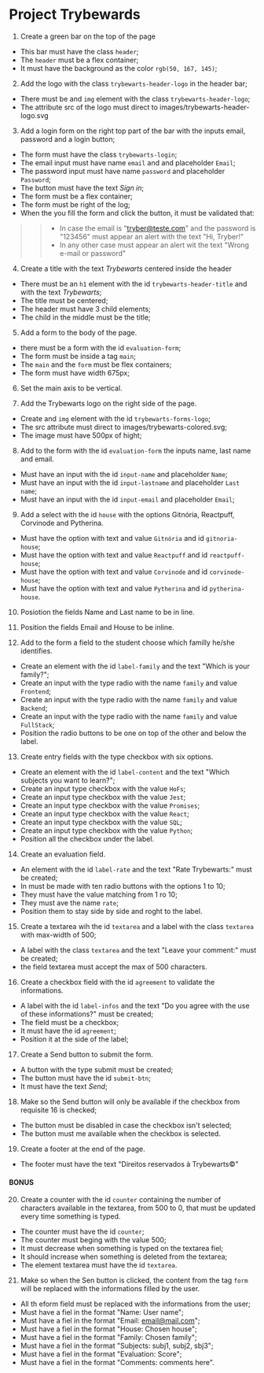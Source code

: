 # Project Trybewards

1. Create a green bar on the top of the page

* This bar must have the class `header`;
* The `header` must be a flex container;
* It must have the background as the color `rgb(50, 167, 145)`;

2. Add the logo with the class `trybewarts-header-logo` in the header bar;

* There must be and `img` element with the class `trybewarts-header-logo`;
* The attribute src of the logo must direct to images/trybewarts-header-logo.svg

3. Add a login form on the right top part of the bar with the inputs email, password and a login button;

* The form must have the class `trybewarts-login`;
* The email input must have name `email` and and placeholder `Email`;
* The password input must have name `password` and placeholder `Password`;
* The button must have the text _Sign in_;
* The form must be a flex container;
* The form must be right of the log;
* When the you fill the form and click the button, it must be validated that:
>>* In case the email is "tryber@teste.com" and the password is "123456" must appear an alert with the text "Hi, Tryber!"
>>* In any other case must appear an alert wit the text "Wrong e-mail or password"

4. Create a title with the text _Trybewarts_ centered inside the header

* There must be an `h1` element with the id `trybewarts-header-title` and with the text _Trybewarts_;
* The title must be centered;
* The header must have 3 child elements;
* The child in the middle must be the title;

5. Add a form to the body of the page.

* there must be a form with the id `evaluation-form`;
* The form must be inside a tag `main`;
* The `main` and the `form` must be flex containers;
* The form must have width 675px;

6. Set the main axis to be vertical.

7. Add the Trybewarts logo on the right side of the page.

* Create and `img` element with the id `trybewarts-forms-logo`;
* The src attribute must direct to images/trybewarts-colored.svg;
* The image must have 500px of hight;

8. Add to the form with the id `evaluation-form` the inputs name, last name and email.

* Must have an input with the id `input-name` and placeholder `Name`;
* Must have an input with the id `input-lastname` and placeholder `Last name`;
* Must have an input with the id `input-email` and placeholder `Email`;

9. Add a select with the id `house` with the options Gitnória, Reactpuff, Corvinode and Pytherina.

* Must have the option with text and value `Gitnória` and id `gitnoria-house`;
* Must have the option with text and value `Reactpuff` and id `reactpuff-house`;
* Must have the option with text and value `Corvinode` and id `corvinode-house`;
* Must have the option with text and value `Pytherina` and id `pytherina-house`.

10. Posiotion the fields Name and Last name to be in line.

11. Position the fields Email and House to be inline.

12. Add to the form a field to the student choose which familly he/she identifies.

* Create an element with the id `label-family` and the text "Which is your family?";
* Create an input with the type radio with the name `family` and value `Frontend`;
* Create an input with the type radio with the name `family` and value `Backend`;
* Create an input with the type radio with the name `family` and value `FullStack`;
* Position the radio buttons to be one on top of the other and below the label.

13. Create entry fields with the type checkbox with six options.

* Create an element with the id `label-content` and the text "Which subjects you want to learn?";
* Create an input type checkbox with the value `HoFs`;
* Create an input type checkbox with the value `Jest`;
* Create an input type checkbox with the value `Promises`;
* Create an input type checkbox with the value `React`;
* Create an input type checkbox with the value `SQL`;
* Create an input type checkbox with the value `Python`;
* Position all the checkbox under the label.

14. Create an evaluation field.

* An element with the id `label-rate` and the text "Rate Trybewarts:" must be created;
* In must be made with ten radio buttons with the options 1 to 10;
* They must have the value matching from 1 ro 10;
* They must ave the name `rate`;
* Position them to stay side by side and roght to the label.

15. Create a textarea wih the id `textarea` and a label with the class `textarea` with max-width of 500;

* A label with the class `textarea` and the text "Leave your comment:" must be created;
* the field textarea must accept the max of 500 characters.

16. Create a checkbox field with the id `agreement` to validate the informations.

* A label with the id `label-infos` and the text "Do you agree with the use of these informations?" must be created;
* The field must be a checkbox;
* It must have the id `agreement`;
* Position it at the side of the label;

17. Create a Send button to submit the form.

* A button with the type submit must be created;
* The button must have the id `submit-btn`;
* It must have the text _Send_;

18. Make so the Send button will only be available if the checkbox from requisite 16 is checked;

* The button must be disabled in case the checkbox isn't selected;
* The button must me available when the checkbox is selected.

19. Create a footer at the end of the page.

* The footer must have the text "Direitos reservados à Trybewarts©"

#### BONUS

20. Create a counter with the id `counter` containing the number of characters available in the textarea, from 500 to 0, that must be updated every time something is typed.

* The counter must have the id `counter`;
* The counter must beging with the value 500;
* It must decrease when something is typed on the textarea fiel;
* It should increase when something is deleted from the textarea;
* The element textarea must have the id `textarea`.

21. Make so when the Sen button is clicked, the content from the tag `form` will be replaced with the informations filled by the user.

* All th eform field must be replaced with the informations from the user;
* Must have a fiel in the format "Name: User name";
* Must have a fiel in the format "Email: email@mail.com";
* Must have a fiel in the format "House: Chosen house";
* Must have a fiel in the format "Family: Chosen family";
* Must have a fiel in the format "Subjects: subj1, subj2, sbj3";
* Must have a fiel in the format "Evaluation: Score";
* Must have a fiel in the format "Comments: comments here".
